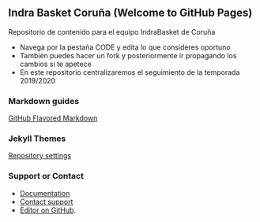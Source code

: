## Indra Basket Coruña (Welcome to GitHub Pages)

Repositorio de contenido para el equipo IndraBasket de Coruña
* Navega por la pestaña CODE y edita lo que consideres oportuno
* También puedes hacer un fork y posteriormente ir propagando los cambios si te apetece
* En este repositorio centralizaremos el seguimiento de la temporada 2019/2020


### Markdown guides

[GitHub Flavored Markdown](https://guides.github.com/features/mastering-markdown/)

### Jekyll Themes

[Repository settings](https://github.com/efmpacheco/IndraBasketCoruna/settings)

### Support or Contact

* [Documentation](https://help.github.com/categories/github-pages-basics/) 
* [Contact support](https://github.com/contact)
* [Editor on GitHub](https://github.com/efmpacheco/IndraBasketCoruna/edit/master/README.md).
